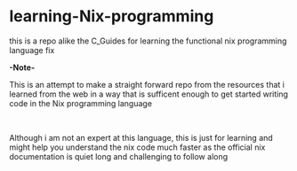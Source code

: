 # learning-Nix-programming
this is a repo alike the C_Guides for learning the functional nix programming language 
fix

**-Note-**
<p>This is an attempt to make a straight forward repo from the resources that i learned from the web in a way that is sufficent enough to get started writing code in the Nix programming language</p></br>
<p>Although i am not an expert at this language, this is just for learning and might help you understand the nix code much faster as the official nix documentation is quiet long and challenging to follow along</p>




